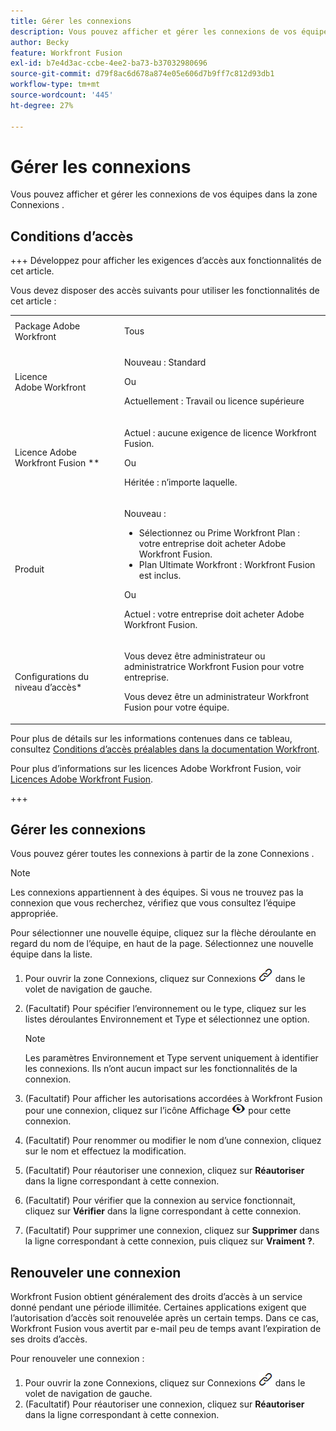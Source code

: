 ```yaml
---
title: Gérer les connexions
description: Vous pouvez afficher et gérer les connexions de vos équipes dans la zone Connexions .
author: Becky
feature: Workfront Fusion
exl-id: b7e4d3ac-ccbe-4ee2-ba73-b37032980696
source-git-commit: d79f8ac6d678a874e05e606d7b9ff7c812d93db1
workflow-type: tm+mt
source-wordcount: '445'
ht-degree: 27%

---
```


# Gérer les connexions

Vous pouvez afficher et gérer les connexions de vos équipes dans la zone Connexions .

## Conditions d’accès

+++ Développez pour afficher les exigences d’accès aux fonctionnalités de cet article.

Vous devez disposer des accès suivants pour utiliser les fonctionnalités de cet article :

<table style="table-layout:auto">
 <col> 
 <col> 
 <tbody> 
  <tr> 
   <td role="rowheader">Package Adobe Workfront 
   <td> <p>Tous</p> </td> 
  </tr> 
  <tr data-mc-conditions=""> 
   <td role="rowheader">Licence Adobe Workfront</td> 
   <td> <p>Nouveau : Standard</p><p>Ou</p><p>Actuellement : Travail ou licence supérieure</p> </td> 
  </tr> 
  <tr> 
   <td role="rowheader">Licence Adobe Workfront Fusion **</td> 
   <td>
   <p>Actuel : aucune exigence de licence Workfront Fusion.</p>
   <p>Ou</p>
   <p>Héritée : n’importe laquelle. </p>
   </td> 
  </tr> 
  <tr> 
   <td role="rowheader">Produit</td> 
   <td>
   <p>Nouveau :</p> <ul><li>Sélectionnez ou Prime Workfront Plan : votre entreprise doit acheter Adobe Workfront Fusion.</li><li>Plan Ultimate Workfront : Workfront Fusion est inclus.</li></ul>
   <p>Ou</p>
   <p>Actuel : votre entreprise doit acheter Adobe Workfront Fusion.</p>
   </td> 
  </tr>
  <tr data-mc-conditions=""> 
   <td role="rowheader">Configurations du niveau d’accès*</td> 
   <td> 
     <p>Vous devez être administrateur ou administratrice Workfront Fusion pour votre entreprise.</p>
     <p>Vous devez être un administrateur Workfront Fusion pour votre équipe.</p>
   </td> 
  </tr> 
   </td> 
  </tr> 
 </tbody> 
</table>

Pour plus de détails sur les informations contenues dans ce tableau, consultez [Conditions d’accès préalables dans la documentation Workfront](/help/workfront-fusion/references/licenses-and-roles/access-level-requirements-in-documentation.md).

Pour plus d’informations sur les licences Adobe Workfront Fusion, voir [Licences Adobe Workfront Fusion](/help/workfront-fusion/set-up-and-manage-workfront-fusion/licensing-operations-overview/license-automation-vs-integration.md).

+++

## Gérer les connexions

Vous pouvez gérer toutes les connexions à partir de la zone Connexions .

>[!NOTE]
>
>Les connexions appartiennent à des équipes. Si vous ne trouvez pas la connexion que vous recherchez, vérifiez que vous consultez l’équipe appropriée.
>
>Pour sélectionner une nouvelle équipe, cliquez sur la flèche déroulante en regard du nom de l’équipe, en haut de la page. Sélectionnez une nouvelle équipe dans la liste.

1. Pour ouvrir la zone Connexions, cliquez sur Connexions ![icône Connexions](assets/connections-icon.png) dans le volet de navigation de gauche.
1. (Facultatif) Pour spécifier l’environnement ou le type, cliquez sur les listes déroulantes Environnement et Type et sélectionnez une option.

   >[!NOTE]
   >
   >Les paramètres Environnement et Type servent uniquement à identifier les connexions. Ils n’ont aucun impact sur les fonctionnalités de la connexion.

1. (Facultatif) Pour afficher les autorisations accordées à Workfront Fusion pour une connexion, cliquez sur l’icône Affichage ![Afficher les autorisations de connexion](assets/view-connection-permissions.png) pour cette connexion.
1. (Facultatif) Pour renommer ou modifier le nom d’une connexion, cliquez sur le nom et effectuez la modification.
1. (Facultatif) Pour réautoriser une connexion, cliquez sur **Réautoriser** dans la ligne correspondant à cette connexion.
1. (Facultatif) Pour vérifier que la connexion au service fonctionnait, cliquez sur **Vérifier** dans la ligne correspondant à cette connexion.
1. (Facultatif) Pour supprimer une connexion, cliquez sur **Supprimer** dans la ligne correspondant à cette connexion, puis cliquez sur **Vraiment ?**.

## Renouveler une connexion

Workfront Fusion obtient généralement des droits d’accès à un service donné pendant une période illimitée. Certaines applications exigent que l’autorisation d’accès soit renouvelée après un certain temps. Dans ce cas, Workfront Fusion vous avertit par e-mail peu de temps avant l’expiration de ses droits d’accès.

Pour renouveler une connexion :

1. Pour ouvrir la zone Connexions, cliquez sur Connexions ![icône Connexions](assets/connections-icon.png) dans le volet de navigation de gauche.
1. (Facultatif) Pour réautoriser une connexion, cliquez sur **Réautoriser** dans la ligne correspondant à cette connexion.
